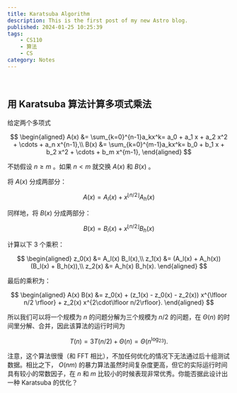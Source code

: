 ```yaml
---
title: Karatsuba Algorithm
description: This is the first post of my new Astro blog.
published: 2024-01-25 10:25:39
tags:
    - CS110
    - 算法
    - CS
category: Notes
---
```


<br>

<!--more-->


## 用 Karatsuba 算法计算多项式乘法

给定两个多项式

$$
\begin{aligned}
A(x) &= \sum_{k=0}^{n-1}a_kx^k= a_0 + a_1 x + a_2 x^2 + \cdots + a_n x^{n-1},\\
B(x) &= \sum_{k=0}^{m-1}a_kx^k= b_0 + b_1 x + b_2 x^2 + \cdots + b_m x^{m-1},
\end{aligned}
$$

不妨假设 $n \geqslant m$ 。如果 $n<m$ 就交换 $A(x)$ 和 $B(x)$ 。

将 $A(x)$ 分成两部分：

$$
A(x) = A_l(x) + x^{\lfloor n/2 \rfloor} A_h(x) 
$$

同样地，将 $B(x)$ 分成两部分：

$$
B(x) = B_l(x) + x^{\lfloor n/2 \rfloor} B_h(x)
$$

计算以下 3 个乘积：

$$
\begin{aligned}
z_0(x) &= A_l(x) B_l(x),\\
z_1(x) &= (A_l(x) + A_h(x)) (B_l(x) + B_h(x)),\\
z_2(x) &= A_h(x) B_h(x).
\end{aligned}
$$

最后的乘积为：

$$
\begin{aligned}
A(x) B(x) &= z_0(x) + (z_1(x) - z_0(x) - z_2(x)) x^{\lfloor n/2 \rfloor} + z_2(x) x^{2\cdot\lfloor n/2\rfloor}.
\end{aligned}
$$

所以我们可以将一个规模为 $n$ 的问题分解为三个规模为 $n/2$ 的问题，在 $\Theta(n)$ 的时间里分解、合并，因此该算法的运行时间为

$$
T(n)=3T(n/2)+\Theta(n)=\Theta\left(n^{\log_23}\right).
$$

注意，这个算法很慢（和 FFT 相比），不加任何优化的情况下无法通过后十组测试数据。相比之下， $O(nm)$ 的暴力算法虽然时间复杂度更高，但它的实际运行时间具有较小的常数因子，在 $n$ 和 $m$ 比较小的时候表现非常优秀。你能否据此设计出一种 Karatsuba 的优化？